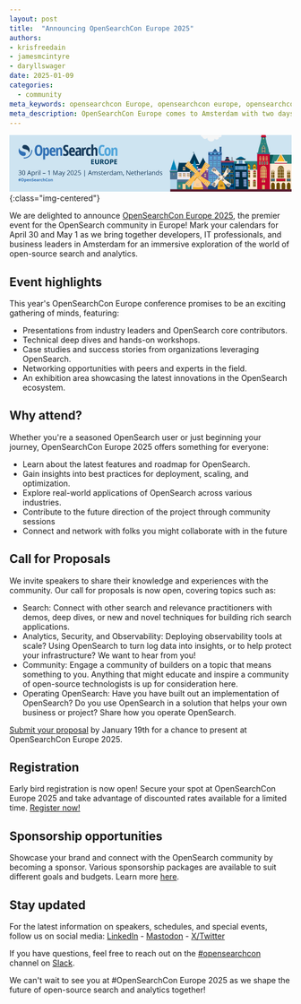 ```yaml
---
layout: post
title:  "Announcing OpenSearchCon Europe 2025"
authors:
- krisfreedain
- jamesmcintyre
- daryllswager
date: 2025-01-09
categories:
  - community
meta_keywords: opensearchcon Europe, opensearchcon europe, opensearchcon amsterdam, opensearch user conference, opensearch Europe, opensearch Europe conference, opensearch cfp, opensearch call for proposals, opensearch exhibits, opensearch sponsorship
meta_description: OpenSearchCon Europe comes to Amsterdam with two days of learning and networking for developers, IT professionals, and business leaders. Join the OpenSearch community 30 April and 1 May at the Mövenpick Hotel Amsterdam.
---
```


![OpenSearchCon Europe 2025](/assets/media/blog-images/2025-01-13-announcing-OpenSearchCon-europe-2025/OpenSearchConEU2025-banner.png){:class="img-centered"}

We are delighted to announce [OpenSearchCon Europe 2025](https://events.linuxfoundation.org/opensearchcon-europe/), the premier event for the OpenSearch community in Europe! Mark your calendars for April 30 and May 1 as we bring together developers, IT professionals, and business leaders in Amsterdam for an immersive exploration of the world of open-source search and analytics.

## Event highlights

This year's OpenSearchCon Europe conference promises to be an exciting gathering of minds, featuring:

* Presentations from industry leaders and OpenSearch core contributors.
* Technical deep dives and hands-on workshops.
* Case studies and success stories from organizations leveraging OpenSearch.
* Networking opportunities with peers and experts in the field.
* An exhibition area showcasing the latest innovations in the OpenSearch ecosystem.

## Why attend?

Whether you're a seasoned OpenSearch user or just beginning your journey, OpenSearchCon Europe 2025 offers something for everyone:

* Learn about the latest features and roadmap for OpenSearch.
* Gain insights into best practices for deployment, scaling, and optimization.
* Explore real-world applications of OpenSearch across various industries.
* Contribute to the future direction of the project through community sessions
* Connect and network with folks you might collaborate with in the future

## Call for Proposals

We invite speakers to share their knowledge and experiences with the community. Our call for proposals is now open, covering topics such as:

* Search: Connect with other search and relevance practitioners with demos, deep dives, or new and novel techniques for building rich search applications.
* Analytics, Security, and Observability: Deploying observability tools at scale? Using OpenSearch to turn log data into insights, or to help protect your infrastructure? We want to hear from you!
* Community: Engage a community of builders on a topic that means something to you. Anything that might educate and inspire a community of open-source technologists is up for consideration here.
* Operating OpenSearch: Have you have built out an implementation of OpenSearch? Do you use OpenSearch in a solution that helps your own business or project? Share how you operate OpenSearch.

[Submit your proposal](https://events.linuxfoundation.org/opensearchcon-europe/program/cfp/) by January 19th for a chance to present at OpenSearchCon Europe 2025.

## Registration

Early bird registration is now open! Secure your spot at OpenSearchCon Europe 2025 and take advantage of discounted rates available for a limited time. [Register now!](https://events.linuxfoundation.org/opensearchcon-europe/register/)

## Sponsorship opportunities

Showcase your brand and connect with the OpenSearch community by becoming a sponsor. Various sponsorship packages are available to suit different goals and budgets. Learn more [here](https://events.linuxfoundation.org/opensearchcon-europe/sponsor/).

## Stay updated

For the latest information on speakers, schedules, and special events, follow us on social media:
[LinkedIn](https://www.linkedin.com/company/opensearch-project/) - [Mastodon](https://fosstodon.org/@OpenSearchProject) - [X/Twitter](https://x.com/OpenSearchProj)

If you have questions, feel free to reach out on the [#opensearchcon](https://opensearch.slack.com/archives/C05K9ER975Z) channel on [Slack](https://opensearch.org/slack.html).

We can't wait to see you at #OpenSearchCon Europe 2025 as we shape the future of open-source search and analytics together!
